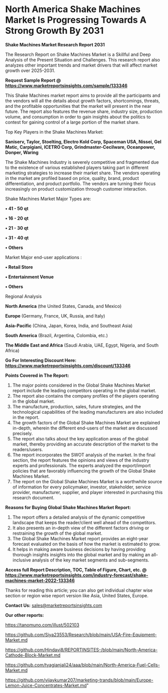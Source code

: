 # North America Shake Machines Market Is Progressing Towards A Strong Growth By 2031

<strong>Shake Machines Market Research Report 2031</strong>

The Research Report on Shake Machines Market is a Skillful and Deep Analysis of the Present Situation and Challenges. This research report also analyzes other important trends and market drivers that will affect market growth over 2025-2031.

<strong>Request Sample Report @ <a href=https://www.marketreportsinsights.com/sample/133346>https://www.marketreportsinsights.com/sample/133346</a></strong>

This Shake Machines market report aims to provide all the participants and the vendors will all the details about growth factors, shortcomings, threats, and the profitable opportunities that the market will present in the near future. The report also features the revenue share, industry size, production volume, and consumption in order to gain insights about the politics to contest for gaining control of a large portion of the market share.

Top Key Players in the Shake Machines Market:

<strong>Saniserv, Taylor, Stoelting, Electro Kold Corp, Spaceman USA, Nissei, Gel Matic, Carpigiani, ICETRO Corp, Grindmaster-Cecilware, Oceanpower, Donper, Waring</strong>

The Shake Machines Industry is severely competitive and fragmented due to the existence of various established players taking part in different marketing strategies to increase their market share. The vendors operating in the market are profiled based on price, quality, brand, product differentiation, and product portfolio. The vendors are turning their focus increasingly on product customization through customer interaction.

Shake Machines Market Major Types are:

<strong>• 41 - 50 qt

• 16 - 20 qt

• 21 - 30 qt

• 31 - 40 qt

• Others</strong>

Market Major end-user applications :

<strong>• Retail Store

• Entertainment Venue

• Others</strong>

Regional Analysis

</u><strong><b>North America</b></strong> (the United States, Canada, and Mexico)

<strong><b>Europe </b></strong>(Germany, France, UK, Russia, and Italy)

<strong><b>Asia-Pacific</b></strong> (China, Japan, Korea, India, and Southeast Asia)

<strong><b>South America</b></strong> (Brazil, Argentina, Colombia, etc.)

<strong><b>The Middle East and Africa</b></strong> (Saudi Arabia, UAE, Egypt, Nigeria, and South Africa)

<strong>Go For Interesting Discount Here: <a href=https://www.marketreportsinsights.com/discount/133346>https://www.marketreportsinsights.com/discount/133346</a></strong>

<strong>Points Covered in The Report:</strong>
<ol>
  <li>The major points considered in the Global Shake Machines Market report include the leading competitors operating in the global market.</li>
  <li>The report also contains the company profiles of the players operating in the global market.</li>
  <li>The manufacture, production, sales, future strategies, and the technological capabilities of the leading manufacturers are also included in the report.</li>
  <li>The growth factors of the Global Shake Machines Market are explained in-depth, wherein the different end-users of the market are discussed precisely.</li>
  <li>The report also talks about the key application areas of the global market, thereby providing an accurate description of the market to the readers/users.</li>
  <li>The report incorporates the SWOT analysis of the market. In the final section, the report features the opinions and views of the industry experts and professionals. The experts analyzed the export/import policies that are favorably influencing the growth of the Global Shake Machines Market.</li>
  <li>The report on the Global Shake Machines Market is a worthwhile source of information for every policymaker, investor, stakeholder, service provider, manufacturer, supplier, and player interested in purchasing this research document.</li>
</ol>
<strong>Reasons for Buying Global Shake Machines Market Report:</strong>

<ol>
  <li>The report offers a detailed analysis of the dynamic competitive landscape that keeps the reader/client well ahead of the competitors.</li>
  <li>It also presents an in-depth view of the different factors driving or restraining the growth of the global market.</li>
  <li>The Global Shake Machines Market report provides an eight-year forecast evaluated on the basis of how the market is estimated to grow.</li>
  <li>It helps in making aware business decisions by having providing thorough insights insights into the global market and by making an all-inclusive analysis of the key market segments and sub-segments.</li>
</ol>
<strong>Access full Report Description, TOC, Table of Figure, Chart, etc. @ <a href=https://www.marketreportsinsights.com/industry-forecast/shake-machines-market-2022-133346>https://www.marketreportsinsights.com/industry-forecast/shake-machines-market-2022-133346</a></strong>


Thanks for reading this article; you can also get individual chapter wise section or region wise report version like Asia, United States, Europe.

<strong>Contact Us:</strong>
sales@marketreportsinsights.com

<strong>Our other reports:</strong>

<a href=https://tanomuno.com/illust/502103>https://tanomuno.com/illust/502103</a>

<a href=https://github.com/Siya23553/Research/blob/main/USA-Fire-Equipment-Market.md>https://github.com/Siya23553/Research/blob/main/USA-Fire-Equipment-Market.md</a>

<a href=https://github.com/Hindavi8/REPORTINSITES-/blob/main/North-America-Cathode-Block-Market.md>https://github.com/Hindavi8/REPORTINSITES-/blob/main/North-America-Cathode-Block-Market.md</a>

<a href=https://github.com/tyagianjali24/aaa/blob/main/North-America-Fuel-Cells-Market.md>https://github.com/tyagianjali24/aaa/blob/main/North-America-Fuel-Cells-Market.md</a>

<a href=https://github.com/vijaykumar207/marketing-trands/blob/main/Europe-Lemon-Juice-Concentrates-Market.md>https://github.com/vijaykumar207/marketing-trands/blob/main/Europe-Lemon-Juice-Concentrates-Market.md</a>"
